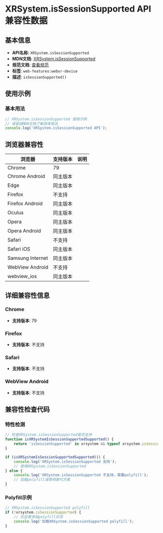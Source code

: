 # XRSystem.isSessionSupported API 兼容性数据

## 基本信息

- **API名称**: `XRSystem.isSessionSupported`
- **MDN文档**: [XRSystem.isSessionSupported](https://developer.mozilla.org/docs/Web/API/XRSystem/isSessionSupported)
- **规范文档**: [查看规范](https://immersive-web.github.io/webxr/#dom-xrsystem-issessionsupported)
- **标签**: `web-features:webxr-device`
- **描述**: `isSessionSupported()`

## 使用示例

### 基本用法

```javascript
// XRSystem.isSessionSupported 使用示例
// 请查阅MDN文档了解具体用法
console.log('XRSystem.isSessionSupported API');
```

## 浏览器兼容性

| 浏览器 | 支持版本 | 说明 |
|--------|----------|------|
| Chrome | 79 |  |
| Chrome Android | 同主版本 |  |
| Edge | 同主版本 |  |
| Firefox | 不支持 |  |
| Firefox Android | 同主版本 |  |
| Oculus | 同主版本 |  |
| Opera | 同主版本 |  |
| Opera Android | 同主版本 |  |
| Safari | 不支持 |  |
| Safari iOS | 同主版本 |  |
| Samsung Internet | 同主版本 |  |
| WebView Android | 不支持 |  |
| webview_ios | 同主版本 |  |

## 详细兼容性信息

### Chrome

- **支持版本**: 79

### Firefox

- **支持版本**: 不支持

### Safari

- **支持版本**: 不支持

### WebView Android

- **支持版本**: 不支持

## 兼容性检查代码

### 特性检测

```javascript
// 检查XRSystem.isSessionSupported是否支持
function isXRSystemIsSessionSupportedSupported() {
    return 'isSessionSupported' in xrsystem && typeof xrsystem.isSessionSupported === 'function';
}

if (isXRSystemIsSessionSupportedSupported()) {
    console.log('XRSystem.isSessionSupported 支持');
    // 使用XRSystem.isSessionSupported
} else {
    console.log('XRSystem.isSessionSupported 不支持，需要polyfill');
    // 加载polyfill或使用替代方案
}
```

### Polyfill示例

```javascript
// XRSystem.isSessionSupported polyfill
if (!xrsystem.isSessionSupported) {
    // 在这里添加polyfill实现
    console.log('加载XRSystem.isSessionSupported polyfill');
}
```

